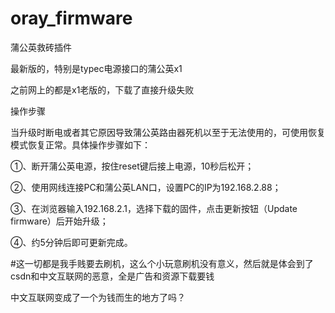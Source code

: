 # oray_firmware
蒲公英救砖插件


最新版的，特别是typec电源接口的蒲公英x1   

之前网上的都是x1老版的，下载了直接升级失败

操作步骤

当升级时断电或者其它原因导致蒲公英路由器死机以至于无法使用的，可使用恢复模式恢复正常。具体操作步骤如下：

①、断开蒲公英电源，按住reset键后接上电源，10秒后松开；

②、使用网线连接PC和蒲公英LAN口，设置PC的IP为192.168.2.88；

③、在浏览器输入192.168.2.1，选择下载的固件，点击更新按钮（Update firmware）后开始升级；

④、约5分钟后即可更新完成。


#这一切都是我手贱要去刷机，这么个小玩意刷机没有意义，然后就是体会到了csdn和中文互联网的恶意，全是广告和资源下载要钱

中文互联网变成了一个为钱而生的地方了吗？
